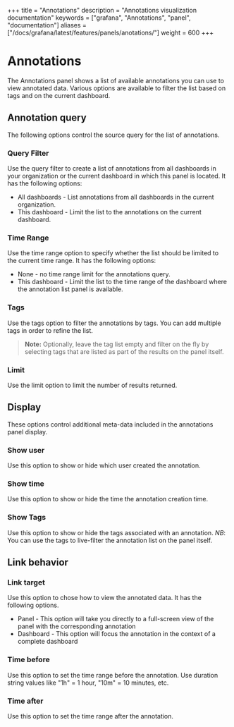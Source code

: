 +++
title = "Annotations"
description = "Annotations visualization documentation"
keywords = ["grafana", "Annotations", "panel", "documentation"]
aliases =["/docs/grafana/latest/features/panels/anotations/"]
weight = 600
+++

# Annotations 

The Annotations panel shows a list of available annotations you can use to view annotated data. Various options are available to filter the list based on tags and on the current dashboard.

## Annotation query

The following options control the source query for the list of annotations. 

### Query Filter

Use the query filter to create a list of annotations from all dashboards in your organization or the current dashboard in which this panel is located. It has the following options:

* All dashboards - List annotations from all dashboards in the current organization.
* This dashboard - Limit the list to the annotations on the current dashboard.

### Time Range

Use the time range option to specify whether the list should be limited to the current time range. It has the following options:

* None - no time range limit for the annotations query.
* This dashboard - Limit the list to the time range of the dashboard where the annotation list panel is available.

### Tags

Use the tags option to filter the annotations by tags. You can add multiple tags in order to refine the list. 

> **Note:** Optionally, leave the tag list empty and filter on the fly by selecting tags that are listed as part of the results on the panel itself.

### Limit

Use the limit option to limit the number of results returned.

## Display

These options control additional meta-data included in the annotations panel display. 

### Show user

Use this option to show or hide which user created the annotation. 

### Show time

Use this option to show or hide the time the annotation creation time.

### Show Tags

Use this option to show or hide the tags associated with an annotation. *NB*: You can use the tags to live-filter the annotation list on the panel itself.

## Link behavior

### Link target

Use this option to chose how to view the annotated data. It has the following options.

* Panel - This option will take you directly to a full-screen view of the panel with the corresponding annotation
* Dashboard - This option will focus the annotation in the context of a complete dashboard

### Time before

Use this option to set the time range before the annotation.  Use duration string values like "1h" = 1 hour, "10m" = 10 minutes, etc.

### Time after

Use this option to set the time range after the annotation.
